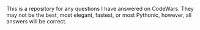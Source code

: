 This is a repository for any questions I have answered on CodeWars.  They may not be the best, most elegant, fastest, or most Pythonic, 
however, all answers will be correct.
